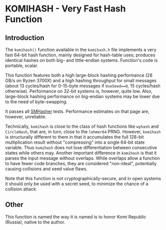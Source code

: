 # KOMIHASH - Very Fast Hash Function ##

## Introduction ##

The `komihash()` function available in the `komihash.h` file implements a very
fast 64-bit hash function, mainly designed for hash-table uses; produces
identical hashes on both big- and little-endian systems. Function's code is
portable, scalar.

This function features both a high large-block hashing performance (28 GB/s on
Ryzen 3700X) and a high hashing throughput for small messages (about 13
cycles/hash for 0-15-byte messages if `UseSeed==0`, 15 cycles/hash otherwise).
Performance on 32-bit systems is, however, quite low. Also, large-block
hashing performance on big-endian systems may be lower due to the need of
byte-swapping.

It passes all [SMHasher](https://github.com/rurban/smhasher) tests.
Performance estimates on that page are, however, unreliable.

Technically, `komihash` is close to the class of hash functions like `wyhash`
and `CircleHash`, that are, in turn, close to the `lehmer64` PRNG. However,
`komihash` is structurally different to them in that it accumulates the full
128-bit multiplication result without "compressing" into a single 64-bit state
variable. Thus `komihash` does not lose differentiation between consecutive
states while others may. Another important difference in `komihash` is that it
parses the input message without overlaps. While overlaps allow a function to
have fewer code branches, they are considered "non-ideal", potentially causing
collisions and seed value flaws.

Note that this function is not cryptographically-secure, and in open systems
it should only be used with a secret seed, to minimize the chance of a
collision attack.

## Other ##

This function is named the way it is named is to honor Komi Republic
(Russia), native to the author.
